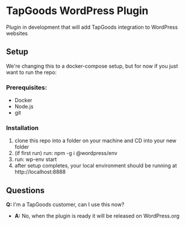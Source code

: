 # TapGoods WordPress Plugin

Plugin in development that will add TapGoods integration to WordPress websites

## Setup

We're changing this to a docker-compose setup, but for now if you just want to run the repo:

### Prerequisites:
- Docker
- Node.js
- git

### Installation
1. clone this repo into a folder on your machine and CD into your new folder
1. (if first run) run: npm -g i @wordpress/env
1. run: wp-env start 
1. after setup completes, your local environment should be running at http://localhost:8888

## Questions

**Q:** I'm a TapGoods customer, can I use this now?
- **A:** No, when the plugin is ready it will be released on WordPress.org

